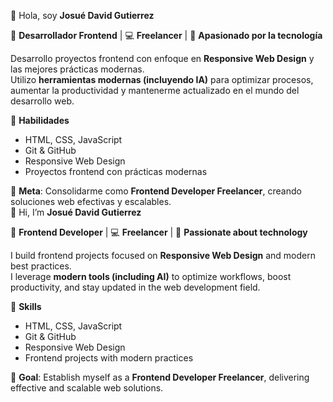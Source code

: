 👋 Hola, soy **Josué David Gutierrez**  

🎨 **Desarrollador Frontend** | 💻 **Freelancer** | 🚀 **Apasionado por la tecnología**  

Desarrollo proyectos frontend con enfoque en **Responsive Web Design** y las mejores prácticas modernas.  
Utilizo **herramientas modernas (incluyendo IA)** para optimizar procesos, aumentar la productividad y mantenerme actualizado en el mundo del desarrollo web.  

📌 **Habilidades**  
- HTML, CSS, JavaScript  
- Git & GitHub  
- Responsive Web Design  
- Proyectos frontend con prácticas modernas  

🎯 **Meta**: Consolidarme como **Frontend Developer Freelancer**, creando soluciones web efectivas y escalables.  
👋 Hi, I’m **Josué David Gutierrez**  

🎨 **Frontend Developer** | 💻 **Freelancer** | 🚀 **Passionate about technology**  

I build frontend projects focused on **Responsive Web Design** and modern best practices.  
I leverage **modern tools (including AI)** to optimize workflows, boost productivity, and stay updated in the web development field.  

📌 **Skills**  
- HTML, CSS, JavaScript  
- Git & GitHub  
- Responsive Web Design  
- Frontend projects with modern practices  

🎯 **Goal**: Establish myself as a **Frontend Developer Freelancer**, delivering effective and scalable web solutions.  
